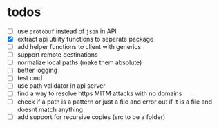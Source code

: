 # todos

- [ ] use `protobuf` instead of `json` in API
- [x] extract api utility functions to seperate package
- [ ] add helper functions to client with generics
- [ ] support remote destinations
- [ ] normalize local paths (make them absolute)
- [ ] better logging
- [ ] test cmd
- [ ] use path validator in api server
- [ ] find a way to resolve https MITM attacks with no domains
- [ ] check if a path is a pattern or just a file and error out if it is a file and doesnt match anything
- [ ] add support for recursive copies (src to be a folder)